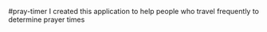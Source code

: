 #pray-timer
I created this application to help people who travel frequently to determine prayer times
